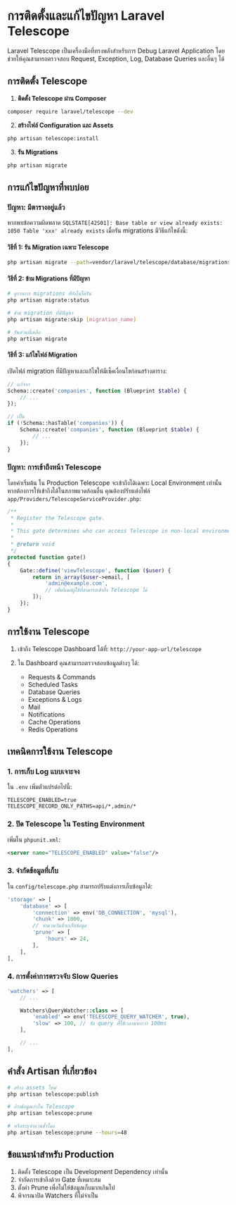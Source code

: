 # การติดตั้งและแก้ไขปัญหา Laravel Telescope

Laravel Telescope เป็นเครื่องมือที่ทรงพลังสำหรับการ Debug Laravel Application โดยช่วยให้คุณสามารถตรวจสอบ Request, Exception, Log, Database Queries และอื่นๆ ได้

## การติดตั้ง Telescope

1. **ติดตั้ง Telescope ผ่าน Composer**

```bash
composer require laravel/telescope --dev
```

2. **สร้างไฟล์ Configuration และ Assets**

```bash
php artisan telescope:install
```

3. **รัน Migrations**

```bash
php artisan migrate
```

## การแก้ไขปัญหาที่พบบ่อย

### ปัญหา: มีตารางอยู่แล้ว

หากพบข้อความผิดพลาด `SQLSTATE[42S01]: Base table or view already exists: 1050 Table 'xxx' already exists` เมื่อรัน migrations มีวิธีแก้ไขดังนี้:

#### วิธีที่ 1: รัน Migration เฉพาะ Telescope

```bash
php artisan migrate --path=vendor/laravel/telescope/database/migrations
```

#### วิธีที่ 2: ข้าม Migrations ที่มีปัญหา

```bash
# ดูรายการ migrations ที่ยังไม่ได้รัน
php artisan migrate:status

# ข้าม migration ที่มีปัญหา
php artisan migrate:skip [migration_name]

# รันส่วนที่เหลือ
php artisan migrate
```

#### วิธีที่ 3: แก้ไขไฟล์ Migration

เปิดไฟล์ migration ที่มีปัญหาและแก้ไขให้มีเช็คเงื่อนไขก่อนสร้างตาราง:

```php
// แก้จาก
Schema::create('companies', function (Blueprint $table) {
    // ...
});

// เป็น
if (!Schema::hasTable('companies')) {
    Schema::create('companies', function (Blueprint $table) {
        // ...
    });
}
```

### ปัญหา: การเข้าถึงหน้า Telescope

โดยค่าเริ่มต้น ใน Production Telescope จะเข้าถึงได้เฉพาะ Local Environment เท่านั้น หากต้องการให้เข้าถึงได้ในสภาพแวดล้อมอื่น คุณต้องปรับแต่งไฟล์ `app/Providers/TelescopeServiceProvider.php`:

```php
/**
 * Register the Telescope gate.
 *
 * This gate determines who can access Telescope in non-local environments.
 *
 * @return void
 */
protected function gate()
{
    Gate::define('viewTelescope', function ($user) {
        return in_array($user->email, [
            'admin@example.com',
            // เพิ่มอีเมล์ผู้ใช้ที่สามารถเข้าถึง Telescope ได้
        ]);
    });
}
```

## การใช้งาน Telescope

1. เข้าถึง Telescope Dashboard ได้ที่: `http://your-app-url/telescope`

2. ใน Dashboard คุณสามารถตรวจสอบข้อมูลต่างๆ ได้:
    - Requests & Commands
    - Scheduled Tasks
    - Database Queries
    - Exceptions & Logs
    - Mail
    - Notifications
    - Cache Operations
    - Redis Operations

## เทคนิคการใช้งาน Telescope

### 1. การเก็บ Log แบบเจาะจง

ใน `.env` เพิ่มตัวแปรต่อไปนี้:

```
TELESCOPE_ENABLED=true
TELESCOPE_RECORD_ONLY_PATHS=api/*,admin/*
```

### 2. ปิด Telescope ใน Testing Environment

เพิ่มใน `phpunit.xml`:

```xml
<server name="TELESCOPE_ENABLED" value="false"/>
```

### 3. จำกัดข้อมูลที่เก็บ

ใน `config/telescope.php` สามารถปรับแต่งการเก็บข้อมูลได้:

```php
'storage' => [
    'database' => [
        'connection' => env('DB_CONNECTION', 'mysql'),
        'chunk' => 1000,
        // จำนวนวันที่จะเก็บข้อมูล
        'prune' => [
            'hours' => 24,
        ],
    ],
],
```

### 4. การตั้งค่าการตรวจจับ Slow Queries

```php
'watchers' => [
    // ...

    Watchers\QueryWatcher::class => [
        'enabled' => env('TELESCOPE_QUERY_WATCHER', true),
        'slow' => 100, // จับ query ที่ใช้เวลามากกว่า 100ms
    ],

    // ...
],
```

## คำสั่ง Artisan ที่เกี่ยวข้อง

```bash
# สร้าง assets ใหม่
php artisan telescope:publish

# ล้างข้อมูลเก่าใน Telescope
php artisan telescope:prune

# หรือระบุจำนวนชั่วโมง
php artisan telescope:prune --hours=48
```

## ข้อแนะนำสำหรับ Production

1. ติดตั้ง Telescope เป็น Development Dependency เท่านั้น
2. จำกัดการเข้าถึงด้วย Gate ที่เหมาะสม
3. ตั้งค่า Prune เพื่อไม่ให้ข้อมูลเก็บมากเกินไป
4. พิจารณาปิด Watchers ที่ไม่จำเป็น
